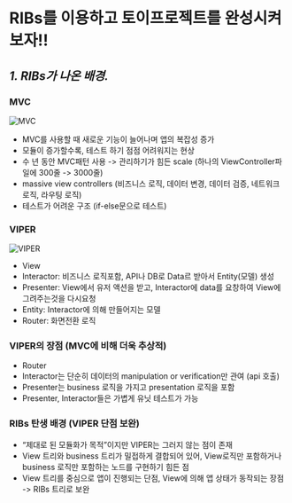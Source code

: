 # RIBs를 이용하고 토이프로젝트를 완성시켜보자!!

## _1. RIBs가 나온 배경._

### MVC

![MVC](https://user-images.githubusercontent.com/46097621/166392396-2c5a4e50-1b46-4720-a1c1-f1a0ddf89126.png)

- MVC를 사용할 때 새로운 기능이 늘어나며 앱의 복잡성 증가
- 모듈이 증가할수록, 테스트 하기 점점 어려워지는 현상
- 수 년 동안 MVC패턴 사용 -> 관리하기가 힘든 scale (하나의 ViewController파일에 300줄 -> 3000줄)
- massive view controllers (비즈니스 로직, 데이터 변경, 데이터 검증, 네트워크 로직, 라우팅 로직)
- 테스트가 어려운 구조 (if-else문으로 테스트)

### VIPER

![VIPER](https://user-images.githubusercontent.com/46097621/166393044-cdc64cd2-271c-47db-8c6a-8a6020d237f4.png)

- View
- Interactor: 비즈니스 로직포함, API나 DB로 Data르 받아서 Entity(모델) 생성
- Presenter: View에서 유저 액션을 받고, Interactor에 data를 요창하여 View에 그려주는것을 다시요청
- Entity: Interactor에 의해 만들어지는 모델
- Router: 화면전환 로직

### VIPER의 장점 (MVC에 비해 더욱 추상적)

- Router
- Interactor는 단순히 데이터의 manipulation or verification만 관여 (api 호출)
- Presenter는 business 로직을 가지고 presentation 로직을 포함
- Presenter, Interactor들은 가볍게 유닛 테스트가 가능

### RIBs 탄생 배경 (VIPER 단점 보완)

- “제대로 된 모듈화가 목적”이지만 VIPER는 그러지 않는 점이 존재
- View 트리와 business 트리가 밀접하게 결합되어 있어, View로직만 포함하거나 business 로직만 포함하는 노드를 구현하기 힘든 점
- View 트리를 중심으로 앱이 진행되는 단점, View에 의해 앱 상태가 동작되는 장점 -> RIBs 트리로 보완













